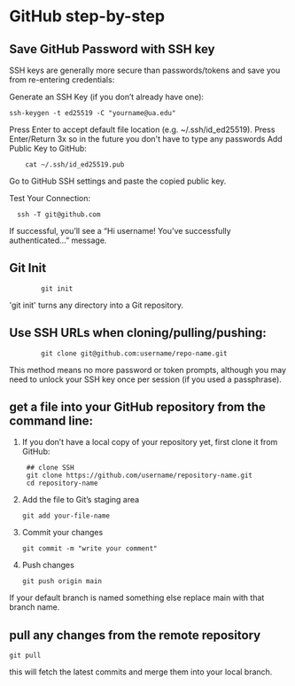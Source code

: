 # GitHub step-by-step

## Save GitHub Password with SSH key 

SSH keys are generally more secure than passwords/tokens and save you from re-entering credentials:

Generate an SSH Key (if you don’t already have one):

    ssh-keygen -t ed25519 -C "yourname@ua.edu"

Press Enter to accept default file location (e.g. ~/.ssh/id_ed25519).
Press Enter/Return 3x so in the future you don't have to type any passwords
Add Public Key to GitHub:

        cat ~/.ssh/id_ed25519.pub
        
Go to GitHub SSH settings and paste the copied public key.

Test Your Connection:

      ssh -T git@github.com
      
If successful, you’ll see a “Hi username! You've successfully authenticated…” message.

## Git Init

            git init
            
'git init' turns any directory into a Git repository.

## Use SSH URLs when cloning/pulling/pushing:

            git clone git@github.com:username/repo-name.git

This method means no more password or token prompts, although you may need to unlock your SSH key once per session (if you used a passphrase).


## get a file into your GitHub repository from the command line:

1. If you don’t have a local copy of your repository yet, first clone it from GitHub:

        ## clone SSH 
        git clone https://github.com/username/repository-name.git
        cd repository-name

2. Add the file to Git’s staging area
   
       git add your-file-name

3. Commit your changes

       git commit -m "write your comment"

4. Push changes

       git push origin main

If your default branch is named something else replace main with that branch name.

## pull any changes from the remote repository

    git pull

this will fetch the latest commits and merge them into your local branch.



